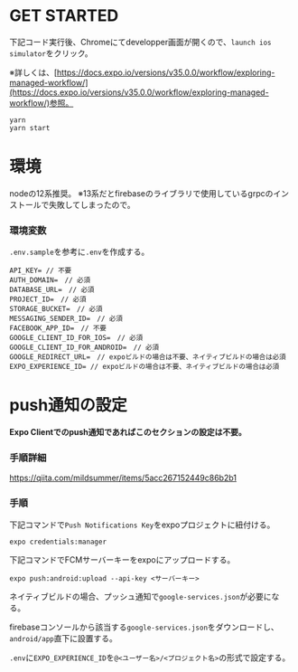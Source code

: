 # GET STARTED

下記コード実行後、Chromeにてdevelopper画面が開くので、`launch ios simulator`をクリック。

※詳しくは、[https://docs.expo.io/versions/v35.0.0/workflow/exploring-managed-workflow/](https://docs.expo.io/versions/v35.0.0/workflow/exploring-managed-workflow/)参照。

```
yarn
yarn start
```

# 環境

nodeの12系推奨。
※13系だとfirebaseのライブラリで使用しているgrpcのインストールで失敗してしまったので。

### 環境変数

`.env.sample`を参考に`.env`を作成する。

```
API_KEY= // 不要
AUTH_DOMAIN=　// 必須
DATABASE_URL=　// 必須
PROJECT_ID=　// 必須
STORAGE_BUCKET=　// 必須
MESSAGING_SENDER_ID=　// 必須
FACEBOOK_APP_ID=　// 不要
GOOGLE_CLIENT_ID_FOR_IOS=　// 必須
GOOGLE_CLIENT_ID_FOR_ANDROID=　// 必須
GOOGLE_REDIRECT_URL=　// expoビルドの場合は不要、ネイティブビルドの場合は必須
EXPO_EXPERIENCE_ID= // expoビルドの場合は不要、ネイティブビルドの場合は必須
```

# push通知の設定

**Expo Clientでのpush通知であればこのセクションの設定は不要。**

### 手順詳細
https://qiita.com/mildsummer/items/5acc267152449c86b2b1

### 手順

下記コマンドで`Push Notifications Key`をexpoプロジェクトに紐付ける。

```
expo credentials:manager
```

下記コマンドでFCMサーバーキーをexpoにアップロードする。

```
expo push:android:upload --api-key <サーバーキー>
```

ネイティブビルドの場合、プッシュ通知で`google-services.json`が必要になる。

firebaseコンソールから該当する`google-services.json`をダウンロードし、`android/app`直下に設置する。

`.env`に`EXPO_EXPERIENCE_ID`を`@<ユーザー名>/<プロジェクト名>`の形式で設定する。

